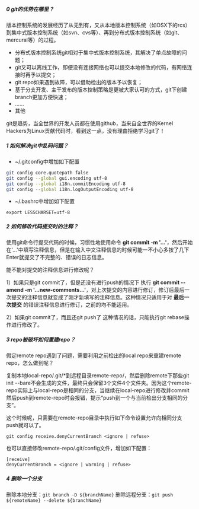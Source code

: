 ##### 0 git的优势在哪里？

版本控制系统的发展经历了从无到有，又从本地版本控制系统（如OSX下的rcs）到集中式版本控制系统（如svn、cvs等）、再到分布式版本控制系统（如git、mercural等）的过程。

- 分布式版本控制系统git相对于集中式版本控制系统，其解决了单点故障的问题；
- git又可以离线工作，即便没有连接网络也可以提交本地修改的代码，有网络连接时再予以提交；
- git repo如果遇到故障，可以借助检出的版本予以恢复；
- 基于分支开发、主干发布的版本控制策略是更被大家认可的方式，git下创建branch更加方便快速；
- ……
- 其他

git是趋势，当全世界的开发人员都在使用github，当来自全世界的Kernel Hackers为Linux贡献代码时，看到这一点，没有理由拒绝学习git了！

##### 1 如何解决git中乱码问题？

- ~/.gitconfig中增加如下配置

```sh
git config core.quotepath false
git config --global gui.encoding utf-8
git config --global i18n.commitEncoding utf-8
git config --global i18n.logOutputEncoding utf-8
```
- ~/.bashrc中增加如下配置

```export LESSCHARSET=utf-8```

##### 2 如何修改代码提交时的注释？

使用git命令行提交代码的时候，习惯性地使用命令 **git commit -m '...'**，然后开始在'...'中填写注释信息，但是在输入中文注释信息的时候可能一不小心多按了几下Enter就提交了不完整的、错误的日志信息。

能不能对提交的注释信息进行修改呢？

1）如果只是git commit了，但是还没有进行push的情况下
执行 **git commit --amend -m '...new-comments...'**，对上次提交的内容进行修订，修订后最后一次提交的注释信息就变成了刚才新填写的注释信息。这种情况只适用于对 **最后一次提交** 的错误注释信息进行修订，之前的均不能适用。

2）如果git commit了，而且还git push了
这种情况的话，只能执行git rebase操作进行修改了。

##### 3 repo被破坏如何重建repo？

假定remote repo遇到了问题，需要利用之前检出的local repo来重建remote repo，怎么做到呢？

复制本地local-repo/.git/*到远程目录remote-repo/，然后删除remote下那些git init --bare不会生成的文件，最终只会保留3个文件4个文件夹。因为这个remote-repo实际上与local-repo是相同的分支，当继续在local-repo进行修改并commit然后push到remote-repo时会报错，提示“push到一个与当前检出分支相同的分支”。

这个时候呢，只需要在remote-repo目录中执行如下命令设置允许向相同分支push就可以了。

```
git config receive.denyCurrentBranch <ignore | refuse>
```

也可以直接修改remote-repo/.git/config文件，增加如下配置：

```
[receive]
denyCurrentBranch = <ignore | warning | refuse>
```

##### 4 删除一个分支

删除本地分支：`git branch -D ${branchName}`
删除远程分支：`git push ${remoteName} --delete ${branchName}`
